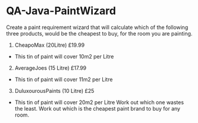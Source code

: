 # QA-Java-PaintWizard

Create a paint requirement wizard that will calculate which of the following three
products, would be the cheapest to buy, for the room you are painting.
1) CheapoMax (20Litre) £19.99
- This tin of paint will cover 10m2 per Litre
2) AverageJoes (15 Litre) £17.99
- This tin of paint will cover 11m2 per Litre
3) DuluxourousPaints (10 Litre) £25
- This tin of paint will cover 20m2 per Litre
Work out which one wastes the least.
Work out which is the cheapest paint brand to buy for any room.
